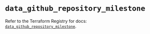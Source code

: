 # `data_github_repository_milestone`

Refer to the Terraform Registry for docs: [`data_github_repository_milestone`](https://registry.terraform.io/providers/integrations/github/5.45.0/docs/data-sources/repository_milestone).
